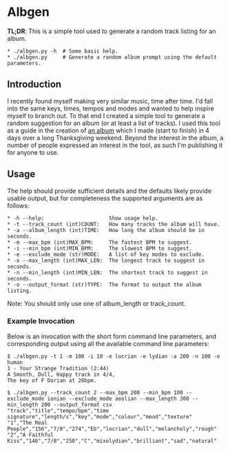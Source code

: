 # Albgen

**TL;DR**: This is a simple tool used to generate a random track listing for an album.
```
* ./albgen.py -h  # Some basic help.
* ./albgen.py     # Generate a random album prompt using the default parameters.
```

## Introduction
I recently found myself making very similar music, time after time. I'd fall into the same keys, times, tempos and modes and wanted to help inspire myself to branch out. To that end I created a simple tool to generate a random suggestion for an album (or at least a list of tracks). I used this tool as a guide in the creation of [an album](http://chalkwalk.bandcamp.com/album/cautious-solutions) which I made (start to finish) in 4 days over a long Thanksgiving weekend. Beyond the interest in the album, a number of people expressed an interest in the tool, as such I'm publishing it for anyone to use.

## Usage
The help should provide sufficient details and the defaults likely provide usable output, but for completeness the supported arguments are as follows:
```
* -h --help:                     Show usage help.
* -t --track_count (int)COUNT:   How many tracks the album will have.
* -a --album_length (int)TIME:   How long the album should be in seconds.
* -m --max_bpm (int)MAX_BPM:     The fastest BPM to suggest.
* -i --min_bpm (int)MIN_BPM:     The slowest BPM to suggest.
* -e --exclude_mode (str)MODE:   A list of key modes to exclude.
* -x --max_length (int)MAX_LEN:  The longest track to suggest in seconds.
* -n --min_length (int)MIN_LEN:  The shortest track to suggest in seconds.
* -o --output_format (str)TYPE:  The format to output the album listing.
```

Note: You should only use one of album_length or track_count.

### Example Invocation
Below is an invocation with the short form command line parameters, and corresponding output using all the available command line parameters:
```
$ ./albgen.py -t 1 -m 100 -i 10 -e locrian -e lydian -a 200 -n 100 -o human
1 - Your Strange Tradition (2:44)
A Smooth, Dull, Happy track in 4/4,
The key of F Dorian at 20bpm.

$ ./albgen.py --track_count 2 --max_bpm 200 --min_bpm 100 --exclude_mode ionian --exclude_mode aeolian --max_length 300 --min_length 200 --output_format csv
"track","title","tempo/bpm","time signature","length/s","key","mode","colour","mood","texture"
"1","The Real People","156","7/8","274","Eb","locrian","dull","melancholy","rough"
"2","A Faithful Kiss","146","7/8","250","C","mixolydian","brilliant","sad","natural"
```

